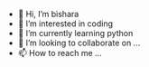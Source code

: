 - 👋 Hi, I’m bishara
- 👀 I’m interested in coding
- 🌱 I’m currently learning python
- 💞️ I’m looking to collaborate on ...
- 📫 How to reach me ...

<!---
bxshvrx/bxshvrx is a ✨ special ✨ repository because its `README.md` (this file) appears on your GitHub profile.
You can click the Preview link to take a look at your changes.
--->
